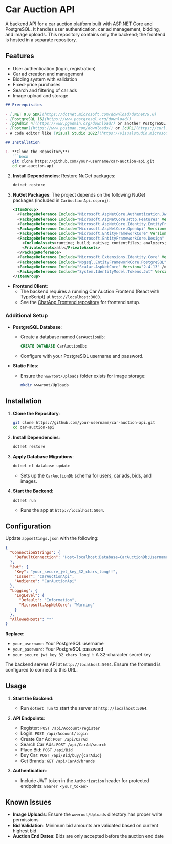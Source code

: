 # Car Auction API

A backend API for a car auction platform built with ASP.NET Core and PostgreSQL. It handles user authentication, car ad management, bidding, and image uploads. This repository contains only the backend; the frontend is hosted in a separate repository.

## Features
- User authentication (login, registration)
- Car ad creation and management
- Bidding system with validation
- Fixed-price purchases
- Search and filtering of car ads
- Image upload and storage

```markdown
## Prerequisites

- [.NET 9.0 SDK](https://dotnet.microsoft.com/download/dotnet/9.0)
- [PostgreSQL 16](https://www.postgresql.org/download/)
- [pgAdmin 4](https://www.pgadmin.org/download/) or another PostgreSQL client (optional)
- [Postman](https://www.postman.com/downloads/) or [cURL](https://curl.se/) for testing API endpoints
- A code editor like [Visual Studio 2022](https://visualstudio.microsoft.com/) or [VS Code](https://code.visualstudio.com/)

## Installation

1. **Clone the Repository**:
   ```bash
   git clone https://github.com/your-username/car-auction-api.git
   cd car-auction-api
   ```

2. **Install Dependencies**:
   Restore NuGet packages:
   ```bash
   dotnet restore
   ```

3. **NuGet Packages**:
   The project depends on the following NuGet packages (included in `CarAuctionApi.csproj`):
   ```xml
   <ItemGroup>
     <PackageReference Include="Microsoft.AspNetCore.Authentication.JwtBearer" Version="9.0.6" />
     <PackageReference Include="Microsoft.AspNetCore.Http.Features" Version="5.0.17" />
     <PackageReference Include="Microsoft.AspNetCore.Identity.EntityFrameworkCore" Version="9.0.6" />
     <PackageReference Include="Microsoft.AspNetCore.OpenApi" Version="9.0.4" />
     <PackageReference Include="Microsoft.EntityFrameworkCore" Version="9.0.6" />
     <PackageReference Include="Microsoft.EntityFrameworkCore.Design" Version="9.0.6">
       <IncludeAssets>runtime; build; native; contentfiles; analyzers; buildtransitive</IncludeAssets>
       <PrivateAssets>all</PrivateAssets>
     </PackageReference>
     <PackageReference Include="Microsoft.Extensions.Identity.Core" Version="9.0.6" />
     <PackageReference Include="Npgsql.EntityFrameworkCore.PostgreSQL" Version="9.0.4" />
     <PackageReference Include="Scalar.AspNetCore" Version="2.4.13" />
     <PackageReference Include="System.IdentityModel.Tokens.Jwt" Version="8.12.0" />
   </ItemGroup>
   ```

- **Frontend Client**:
  - The backend requires a running Car Auction Frontend (React with TypeScript) at `http://localhost:3000`.
  - See the [ChatApp Frontend repository](https://github.com/CruxAcrux/car-auction-frontend) for frontend setup.

### Additional Setup
- **PostgreSQL Database**:
  - Create a database named `CarAuctionDb`:
    ```sql
    CREATE DATABASE CarAuctionDb;
    ```
  - Configure with your PostgreSQL username and password.

- **Static Files**:
  - Ensure the `wwwroot/Uploads` folder exists for image storage:
    ```bash
    mkdir wwwroot/Uploads
    ```

## Installation
1. **Clone the Repository**:
   ```bash
   git clone https://github.com/your-username/car-auction-api.git
   cd car-auction-api
   ```

2. **Install Dependencies**:
   ```bash
   dotnet restore
   ```

3. **Apply Database Migrations**:
   ```bash
   dotnet ef database update
   ```
   - Sets up the `CarAuctionDb` schema for users, car ads, bids, and images.

4. **Start the Backend**:
   ```bash
   dotnet run
   ```
   - Runs the app at `http://localhost:5064`.

## Configuration
Update `appsettings.json` with the following:

```json
{
  "ConnectionStrings": {
    "DefaultConnection": "Host=localhost;Database=CarAuctionDb;Username=your_username;Password=your_password"
  },
  "Jwt": {
    "Key": "your_secure_jwt_key_32_chars_long!!",
    "Issuer": "CarAuctionApi",
    "Audience": "CarAuctionApi"
  },
  "Logging": {
    "LogLevel": {
      "Default": "Information",
      "Microsoft.AspNetCore": "Warning"
    }
  },
  "AllowedHosts": "*"
}
```

**Replace:**
- `your_username`: Your PostgreSQL username
- `your_password`: Your PostgreSQL password
- `your_secure_jwt_key_32_chars_long!!`: A 32-character secret key

The backend serves API at `http://localhost:5064`. Ensure the frontend is configured to connect to this URL.

## Usage
1. **Start the Backend**:
   - Run `dotnet run` to start the server at `http://localhost:5064`.

2. **API Endpoints**:
   - Register: `POST /api/Account/register`
   - Login: `POST /api/Account/login`
   - Create Car Ad: `POST /api/CarAd`
   - Search Car Ads: `POST /api/CarAd/search`
   - Place Bid: `POST /api/Bid`
   - Buy Car: `POST /api/Bid/buy/{carAdId}`
   - Get Brands: `GET /api/CarAd/brands`

3. **Authentication**:
   - Include JWT token in the `Authorization` header for protected endpoints: `Bearer <your_token>`

## Known Issues
- **Image Uploads**: Ensure the `wwwroot/Uploads` directory has proper write permissions
- **Bid Validation**: Minimum bid amounts are validated based on current highest bid
- **Auction End Dates**: Bids are only accepted before the auction end date

  
